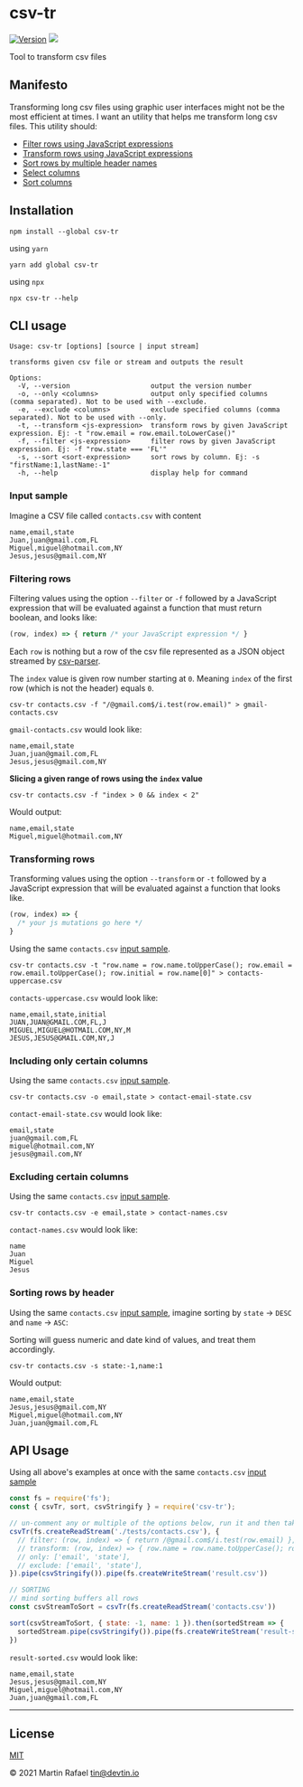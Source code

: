 # csv-tr

<p>
    <a href="https://www.npmjs.com/package/csv-tr" target="_blank"><img src="https://img.shields.io/npm/v/csv-tr.svg" alt="Version"></a>
<a href="http://opensource.org/licenses" target="_blank"><img src="http://img.shields.io/badge/License-MIT-brightgreen.svg"></a>
</p>


Tool to transform csv files

## Manifesto

Transforming long csv files using graphic user interfaces might not be the most efficient at times. I want an utility that
helps me transform long csv files. This utility should:

- [Filter rows using JavaScript expressions](#filtering-rows)
- [Transform rows using JavaScript expressions](#transforming-rows)
- [Sort rows by multiple header names](#sorting-rows-by-header)
- [Select columns](#including-only-certain-headers)
- [Sort columns](#including-only-certain-headers)

## Installation

```shell
npm install --global csv-tr
```

using `yarn`

```shell
yarn add global csv-tr
```

using `npx`

```shell
npx csv-tr --help
```

## CLI usage

```text
Usage: csv-tr [options] [source | input stream]

transforms given csv file or stream and outputs the result

Options:
  -V, --version                    output the version number
  -o, --only <columns>             output only specified columns (comma separated). Not to be used with --exclude.
  -e, --exclude <columns>          exclude specified columns (comma separated). Not to be used with --only.
  -t, --transform <js-expression>  transform rows by given JavaScript expression. Ej: -t "row.email = row.email.toLowerCase()"
  -f, --filter <js-expression>     filter rows by given JavaScript expression. Ej: -f "row.state === 'FL'"
  -s, --sort <sort-expression>     sort rows by column. Ej: -s "firstName:1,lastName:-1"
  -h, --help                       display help for command
```

### Input sample
Imagine a CSV file called `contacts.csv` with content

```csv
name,email,state
Juan,juan@gmail.com,FL
Miguel,miguel@hotmail.com,NY
Jesus,jesus@gmail.com,NY
```

### Filtering rows

Filtering values using the option `--filter` or `-f` followed by a JavaScript expression that will be evaluated
against a function that must return boolean, and looks like:

```js
(row, index) => { return /* your JavaScript expression */ }
```

Each `row` is nothing but a row of the csv file represented as a JSON object streamed by
<a href="https://github.com/mafintosh/csv-parser" target="_blank">csv-parser</a>.

The `index` value is given row number starting at `0`. Meaning `index` of the first row (which is not the header)
equals `0`.

```shell
csv-tr contacts.csv -f "/@gmail.com$/i.test(row.email)" > gmail-contacts.csv
```

`gmail-contacts.csv` would look like:

```csv
name,email,state
Juan,juan@gmail.com,FL
Jesus,jesus@gmail.com,NY
```

**Slicing a given range of rows using the `index` value**

```shell
csv-tr contacts.csv -f "index > 0 && index < 2"
```

Would output:

```csv
name,email,state
Miguel,miguel@hotmail.com,NY
```

### Transforming rows

Transforming values using the option `--transform` or `-t` followed by a JavaScript expression that will be evaluated
against a function that looks like.

```js
(row, index) => {
  /* your js mutations go here */
}
```

Using the same `contacts.csv` [input sample](#input-sample).

```shell
csv-tr contacts.csv -t "row.name = row.name.toUpperCase(); row.email = row.email.toUpperCase(); row.initial = row.name[0]" > contacts-uppercase.csv
```

`contacts-uppercase.csv` would look like:

```csv
name,email,state,initial
JUAN,JUAN@GMAIL.COM,FL,J
MIGUEL,MIGUEL@HOTMAIL.COM,NY,M
JESUS,JESUS@GMAIL.COM,NY,J
```

### Including only certain columns 

Using the same `contacts.csv` [input sample](#input-sample).

```shell
csv-tr contacts.csv -o email,state > contact-email-state.csv
```

`contact-email-state.csv` would look like:

```csv
email,state
juan@gmail.com,FL
miguel@hotmail.com,NY
jesus@gmail.com,NY
```

### Excluding certain columns

Using the same `contacts.csv` [input sample](#input-sample).

```shell
csv-tr contacts.csv -e email,state > contact-names.csv
```

`contact-names.csv` would look like:

```csv
name
Juan
Miguel
Jesus
```

### Sorting rows by header

Using the same `contacts.csv` [input sample](#input-sample), imagine sorting by `state` -> `DESC` and `name` -> `ASC`:

Sorting will guess numeric and date kind of values, and treat them accordingly.

```shell
csv-tr contacts.csv -s state:-1,name:1
```
Would output:

```csv
name,email,state
Jesus,jesus@gmail.com,NY
Miguel,miguel@hotmail.com,NY
Juan,juan@gmail.com,FL
```

## API Usage

Using all above's examples at once with the same `contacts.csv` [input sample](#input-sample)

```js
const fs = require('fs');
const { csvTr, sort, csvStringify } = require('csv-tr');

// un-comment any or multiple of the options below, run it and then take a look at result.csv
csvTr(fs.createReadStream('./tests/contacts.csv'), {
  // filter: (row, index) => { return /@gmail.com$/i.test(row.email) },
  // transform: (row, index) => { row.name = row.name.toUpperCase(); row.email = row.email.toUpperCase(); return row },
  // only: ['email', 'state'],
  // exclude: ['email', 'state'],
}).pipe(csvStringify()).pipe(fs.createWriteStream('result.csv'))

// SORTING
// mind sorting buffers all rows
const csvStreamToSort = csvTr(fs.createReadStream('contacts.csv'))

sort(csvStreamToSort, { state: -1, name: 1 }).then(sortedStream => {
  sortedStream.pipe(csvStringify()).pipe(fs.createWriteStream('result-sorted.csv'))
})
```

`result-sorted.csv` would look like:

```csv
name,email,state
Jesus,jesus@gmail.com,NY
Miguel,miguel@hotmail.com,NY
Juan,juan@gmail.com,FL
```

* * *

## License

[MIT](https://opensource.org/licenses/MIT)

&copy; 2021 Martin Rafael <tin@devtin.io>
